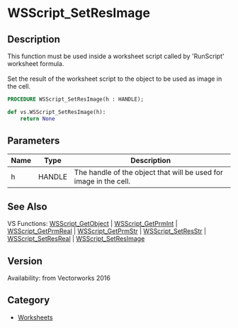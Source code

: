 # WSScript_SetResImage

## Description
This function must be used inside a worksheet script called by 'RunScript' worksheet formula.<BR>
<BR>
Set the result of the worksheet script to the object to be used as image in the cell.

```pascal
PROCEDURE WSScript_SetResImage(h : HANDLE);
```

```python
def vs.WSScript_SetResImage(h):
    return None
```

## Parameters
|Name|Type|Description|
|---|---|---|
|h|HANDLE|The handle of the object that will be used for image in the cell.|

## See Also
VS Functions:
[WSScript_GetObject](WSScript_GetObject.md) 
| [WSScript_GetPrmInt](WSScript_GetPrmInt.md) 
| [WSScript_GetPrmReal](WSScript_GetPrmReal.md) 
| [WSScript_GetPrmStr](WSScript_GetPrmStr.md) 
| [WSScript_SetResStr](WSScript_SetResStr.md) 
| [WSScript_SetResReal](WSScript_SetResReal.md) 
| [WSScript_SetResImage](WSScript_SetResImage.md)

## Version
Availability: from Vectorworks 2016

## Category
* [Worksheets](../Categories/Worksheets.md)
